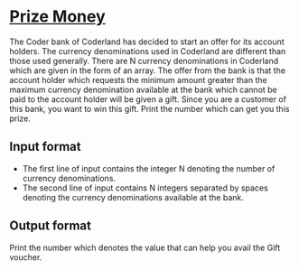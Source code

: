 # [Prize Money][link]

The Coder bank of Coderland has decided to start an offer for its account holders. The currency denominations used in Coderland are different than those used generally. There are N currency denominations in Coderland which are given in the form of an array. The offer from the bank is that the account holder which requests the minimum amount greater than the maximum currency denomination available at the bank which cannot be paid to the account holder will be given a gift. Since you are a customer of this bank, you want to win this gift. Print the number which can get you this prize.

## Input format

- The first line of input contains the integer N denoting the number of currency denominations.
- The second line of input contains N integers separated by spaces denoting the currency denominations available at the bank.

## Output format

Print the number which denotes the value that can help you avail the Gift voucher.

[link]: https://www.hackerearth.com/practice/algorithms/dynamic-programming/introduction-to-dynamic-programming-1/practice-problems/algorithm/prize-money-dceb125c/
